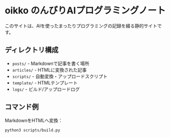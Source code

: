 # oikko のんびりAIプログラミングノート

このサイトは、AIを使ったまったりプログラミングの記録を綴る静的サイトです。

## ディレクトリ構成

- `posts/` - Markdownで記事を書く場所
- `articles/` - HTMLに変換された記事
- `scripts/` - 自動変換・アップロードスクリプト
- `template/` - HTMLテンプレート
- `logs/` - ビルド/アップロードログ

## コマンド例

MarkdownをHTMLへ変換：
```bash
python3 scripts/build.py
```
